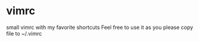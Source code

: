 # vimrc
small vimrc with my favorite shortcuts
Feel free to use it as you please
copy file to ~/.vimrc
